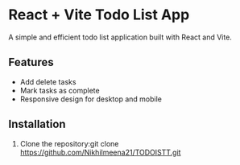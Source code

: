 # React + Vite Todo List App

A simple and efficient todo list application built with React and Vite.

## Features

- Add delete tasks
- Mark tasks as complete
- Responsive design for desktop and mobile

## Installation

1. Clone the repository:git clone https://github.com/Nikhilmeena21/TODOISTT.git

